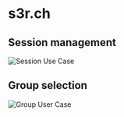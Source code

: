 # s3r.ch

## Session management
![Session Use Case](http://www.plantuml.com/plantuml/proxy?cache=no&src=https://raw.githubusercontent.com/FyberLabs/s3r.ch/master/session-uc.wsd&max-age=0)

## Group selection
![Group User Case](http://www.plantuml.com/plantuml/proxy?cache=no&src=https://raw.githubusercontent.com/FyberLabs/s3r.ch/master/group-uc.wsd)
